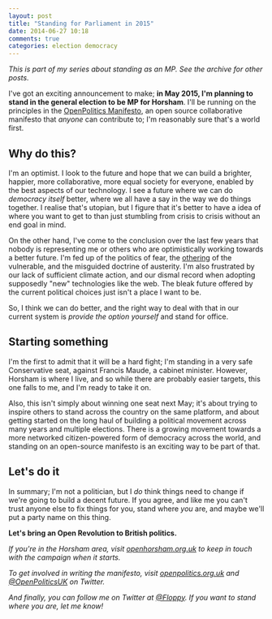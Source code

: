 ```yaml
---
layout: post
title: "Standing for Parliament in 2015"
date: 2014-06-27 10:18
comments: true
categories: election democracy
---
```

*This is part of my series about standing as an MP. See the archive for other posts.*

I've got an exciting announcement to make; **in May 2015, I'm planning to stand in the
general election to be MP for Horsham**. I'll be running on the
principles in the [OpenPolitics Manifesto](http://openpolitics.org.uk),
an open source collaborative manifesto that *anyone* can contribute to; I'm reasonably sure that's a world first.

## Why do this?

I'm an optimist. I look to the future and hope that we can build a brighter, happier, more collaborative, more equal society for everyone, enabled by the best aspects of our technology. I see a future where we can do *democracy itself* better, where we all have a say in the way we do things together. I realise that's utopian, but I figure that it's better to have a idea of where you want to get to than just stumbling from crisis to crisis without an end goal in mind.

On the other hand, I've come to the conclusion over the last few years that nobody is
representing me or others who are optimistically working towards a better future. I'm fed up of the politics of fear, the [othering](https://therearenoothers.wordpress.com/2011/12/28/othering-101-what-is-othering/) of the vulnerable, and the misguided doctrine of austerity. I'm also frustrated by our lack of sufficient climate action, and our dismal record when adopting supposedly "new" technologies like the web. The bleak future offered by the current political choices just isn't a place I want to be.

So, I think we can do better, and the right way to deal with that in our current system is *provide the option yourself* and stand for office.

## Starting something

I'm the first to admit that it will be a hard fight; I'm standing in a very safe Conservative seat, against Francis Maude, a cabinet minister. However, Horsham is where I live, and so while there are probably easier targets, this one falls to me, and I'm ready to take it on.

Also, this isn't simply about winning one seat next May; it's about trying to inspire others to stand across the country on the same platform, and about getting started on the long haul of building a political movement across many years and multiple elections. There is a growing movement towards a more networked citizen-powered form of democracy across the world, and standing on an open-source manifesto is an exciting way to be part of that.

## Let's do it

In summary; I'm not a politician, but I *do* think things need to change if we're going to build a decent future. If you agree, and like me you can't trust anyone else to fix things for you, stand where *you* are, and maybe we'll put a party name on this thing.

**Let's bring an Open Revolution to British politics.**

*If you're in the Horsham area, visit [openhorsham.org.uk](http://openhorsham.org.uk) to keep in touch with the campaign when it starts.*

*To get involved in writing the manifesto, visit [openpolitics.org.uk](http://openpolitics.org.uk) and [@OpenPoliticsUK](http://twitter.com/OpenPoliticsUK) on Twitter.*

*And finally, you can follow me on Twitter at [@Floppy](http://twitter.com/Floppy). If you want to stand where you are, let me know!*
